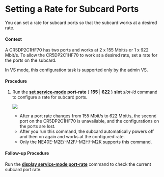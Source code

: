Setting a Rate for Subcard Ports
================================

You can set a rate for subcard ports so that the subcard works at a desired rate.

#### Context

A CR5DP2C1HF70 has two ports and works at 2 x 155 Mbit/s or 1 x 622 Mbit/s. To allow the CR5DP2C1HF70 to work at a desired rate, set a rate for the ports on the subcard.

In VS mode, this configuration task is supported only by the admin VS.


#### Procedure

1. Run the [**set service-mode**](cmdqueryname=set+service-mode) **port-rate** { **155** | **622** } **slot** *slot-id* command to configure a rate for subcard ports.
   
   ![](../../../../public_sys-resources/notice_3.0-en-us.png) 
   * After a port rate changes from 155 Mbit/s to 622 Mbit/s, the second port on the CR5DP2C1HF70 is unavailable, and the configurations on the ports are lost.
   * After you run this command, the subcard automatically powers off and then on again and works at the configured rate.
   * Only the NE40E-M2E/-M2F/-M2H/-M2K supports this command.

#### Follow-up Procedure

Run the [**display service-mode port-rate**](cmdqueryname=display+service-mode+port-rate) command to check the current subcard port rate.